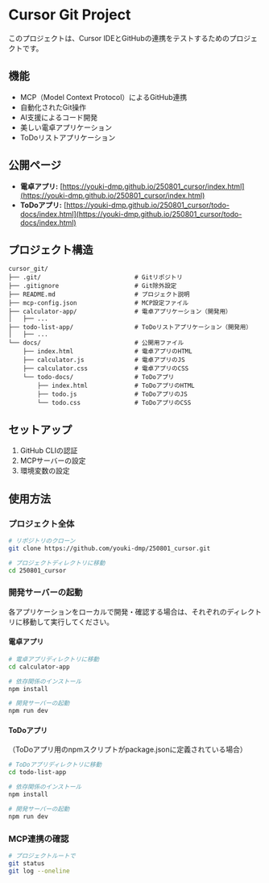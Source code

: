 # Cursor Git Project

このプロジェクトは、Cursor IDEとGitHubの連携をテストするためのプロジェクトです。

## 機能
- MCP（Model Context Protocol）によるGitHub連携
- 自動化されたGit操作
- AI支援によるコード開発
- 美しい電卓アプリケーション
- ToDoリストアプリケーション

## 公開ページ
- **電卓アプリ:** [https://youki-dmp.github.io/250801_cursor/index.html](https://youki-dmp.github.io/250801_cursor/index.html)
- **ToDoアプリ:** [https://youki-dmp.github.io/250801_cursor/todo-docs/index.html](https://youki-dmp.github.io/250801_cursor/todo-docs/index.html)

## プロジェクト構造

```
cursor_git/
├── .git/                          # Gitリポジトリ
├── .gitignore                     # Git除外設定
├── README.md                      # プロジェクト説明
├── mcp-config.json                # MCP設定ファイル
├── calculator-app/                # 電卓アプリケーション（開発用）
│   ├── ...
├── todo-list-app/                 # ToDoリストアプリケーション（開発用）
│   ├── ...
└── docs/                          # 公開用ファイル
    ├── index.html                 # 電卓アプリのHTML
    ├── calculator.js              # 電卓アプリのJS
    ├── calculator.css             # 電卓アプリのCSS
    └── todo-docs/                 # ToDoアプリ
        ├── index.html             # ToDoアプリのHTML
        ├── todo.js                # ToDoアプリのJS
        └── todo.css               # ToDoアプリのCSS
```

## セットアップ
1. GitHub CLIの認証
2. MCPサーバーの設定
3. 環境変数の設定

## 使用方法

### プロジェクト全体
```bash
# リポジトリのクローン
git clone https://github.com/youki-dmp/250801_cursor.git

# プロジェクトディレクトリに移動
cd 250801_cursor
```

### 開発サーバーの起動
各アプリケーションをローカルで開発・確認する場合は、それぞれのディレクトリに移動して実行してください。

#### 電卓アプリ
```bash
# 電卓アプリディレクトリに移動
cd calculator-app

# 依存関係のインストール
npm install

# 開発サーバーの起動
npm run dev
```

#### ToDoアプリ
（ToDoアプリ用のnpmスクリプトがpackage.jsonに定義されている場合）
```bash
# ToDoアプリディレクトリに移動
cd todo-list-app

# 依存関係のインストール
npm install

# 開発サーバーの起動
npm run dev
```

### MCP連携の確認
```bash
# プロジェクトルートで
git status
git log --oneline
```